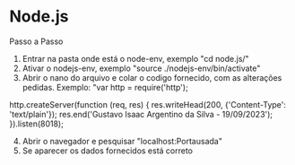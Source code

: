 # Node.js
Passo a Passo

1) Entrar na pasta onde está o node-env, exemplo "cd node.js/"
2) Ativar o nodejs-env, exemplo "source ./nodejs-env/bin/activate"
3) Abrir o nano do arquivo e colar o codigo fornecido, com as alterações pedidas. Exemplo: "var http = require('http');

http.createServer(function (req, res) {
  res.writeHead(200, {'Content-Type': 'text/plain'});
  res.end('Gustavo Isaac  Argentino da Silva - 19/09/2023');
}).listen(8018);

4) Abrir o navegador e pesquisar "localhost:Portausada"
5) Se aparecer os dados fornecidos está correto
